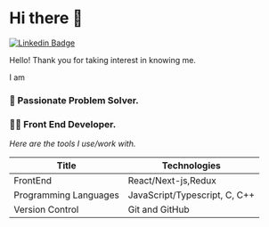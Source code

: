 # Hi there 👋

[![Linkedin Badge](https://img.shields.io/badge/-LinkedIn-blue?style=for-the-badge&logo=Linkedin&logoColor=white&link=https://pk.linkedin.com/in/ahtisham-alam99)](https://pk.linkedin.com/in/ahtisham-alam99)

<!-- [![Laptop Badge](https://img.shields.io/badge/-Portfolio-red?style=for-the-badge&logoColor=white&link=https://www.sajeelaalam.com)](https://www.sajeelaalam.com) -->

Hello! Thank you for taking interest in knowing me.

I am

### 🎲 Passionate Problem Solver.

### 👨‍💻 Front End Developer.


_Here are the tools I use/work with._

| Title                 | Technologies                                              |
| --------------------- | --------------------------------------------------------- |
| FrontEnd              | React/Next-js,Redux                                      |
| Programming Languages | JavaScript/Typescript, C, C++                             |
| Version Control       | Git and GitHub                                            |

